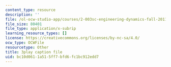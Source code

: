 ```yaml
---
content_type: resource
description: ''
file: /ol-ocw-studio-app/courses/2-003sc-engineering-dynamics-fall-2011/bc10d0611a515ff7bfd6fc1bc912edd7_1xJJu5p3dD0.vtt
file_size: 80401
file_type: application/x-subrip
learning_resource_types: []
license: https://creativecommons.org/licenses/by-nc-sa/4.0/
ocw_type: OCWFile
resourcetype: Other
title: 3play caption file
uid: bc10d061-1a51-5ff7-bfd6-fc1bc912edd7
---
```

